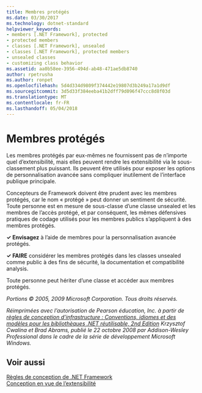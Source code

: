 ```yaml
---
title: Membres protégés
ms.date: 03/30/2017
ms.technology: dotnet-standard
helpviewer_keywords:
- members [.NET Framework], protected
- protected members
- classes [.NET Framework], unsealed
- classes [.NET Framework], protected members
- unsealed classes
- customizing class behavior
ms.assetid: aa0b58ee-3956-494d-ab48-471ae5db8740
author: rpetrusha
ms.author: ronpet
ms.openlocfilehash: 5d4d334d9809f374442e19807d3b249a17a1d9df
ms.sourcegitcommit: 3d5d33f384eeba41b2dff79d096f47ccc8d8f03d
ms.translationtype: MT
ms.contentlocale: fr-FR
ms.lasthandoff: 05/04/2018
---
```

# <a name="protected-members"></a>Membres protégés
Les membres protégés par eux-mêmes ne fournissent pas de n’importe quel d’extensibilité, mais elles peuvent rendre les extensibilité via le sous-classement plus puissant. Ils peuvent être utilisés pour exposer les options de personnalisation avancée sans compliquer inutilement de l’interface publique principale.  
  
 Concepteurs de Framework doivent être prudent avec les membres protégés, car le nom « protégé » peut donner un sentiment de sécurité. Toute personne est en mesure de sous-classe d’une classe unsealed et les membres de l’accès protégé, et par conséquent, les mêmes défensives pratiques de codage utilisés pour les membres publics s’appliquent à des membres protégés.  
  
 **✓ Envisagez** à l’aide de membres pour la personnalisation avancée protégés.  
  
 **✓ FAIRE** considérer les membres protégés dans les classes unsealed comme public à des fins de sécurité, la documentation et compatibilité analysis.  
  
 Toute personne peut hériter d’une classe et accéder aux membres protégés.  
  
 *Portions © 2005, 2009 Microsoft Corporation. Tous droits réservés.*  
  
 *Réimprimées avec l’autorisation de Pearson éducation, Inc. à partir de [règles de conception d’infrastructure : Conventions, idiomes et des modèles pour les bibliothèques .NET réutilisable, 2nd Edition](https://www.informit.com/store/framework-design-guidelines-conventions-idioms-and-9780321545619) Krzysztof Cwalina et Brad Abrams, publié le 22 octobre 2008 par Addison-Wesley Professional dans le cadre de la série de développement Microsoft Windows.*  
  
## <a name="see-also"></a>Voir aussi  
 [Règles de conception de .NET Framework](../../../docs/standard/design-guidelines/index.md)  
 [Conception en vue de l’extensibilité](../../../docs/standard/design-guidelines/designing-for-extensibility.md)
